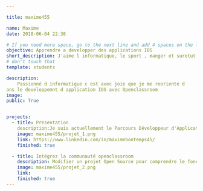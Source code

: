 ```yaml
---

title: maxime455

name: Maxime
date: 2018-06-04 22:38

# If you need more space, go to the next line and add 4 spaces on the left, as in 'description'.
objective: Apprendre a developper des applications IOS
short_description: J'aime l informatique, le sport , manger et surotut dormir !!!
# don't touch that
template: students

description:
    Passionné d informatique c est avec joie que je me reoriente d
ans le developpemnt d application IOS avec Openclassroom
image:
public: True


projects:
  - title: Presentation
    description:Je suis actuellement le Parcours Développeur d'Application IOS
    image: maxime455/projet_1.png
    link: https://www.linkedin.com/in/maximebontemps45/
    finished: true

  - title: Intégrez la communauté openclassroom
    description: Modifier un projet Open Source pour comprendre le fonctionnement de Git, de Github et des pull requests.
    image: maxime455/projet_2.png
    link:
    finished: true
---
```


